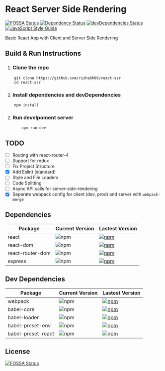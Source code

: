 # React Server Side Rendering

[![FOSSA Status](https://app.fossa.io/api/projects/git%2Bgithub.com%2Frishabh09%2Freact-ssr.svg?type=shield)](https://app.fossa.io/projects/git%2Bgithub.com%2Frishabh09%2Freact-ssr?ref=badge_shield) [![Dependency Status](https://david-dm.org/rishabh09/react-ssr.svg)](https://david-dm.org/rishabh09/react-ssr) [![devDependencies Status](https://david-dm.org/rishabh09/react-ssr/dev-status.svg)](https://david-dm.org/rishabh09/react-ssr?type=dev) [![JavaScript Style Guide](https://img.shields.io/badge/code_style-standard-brightgreen.svg)](https://standardjs.com)




Basic React App with Client and Server Side Rendering

## Build & Run Instructions

1. ### Clone the repo
```
    git clone https://github.com/rishabh09/react-ssr
    cd react-ssr
```

2. ### Install dependencies and devDependencies

```
    npm install
```

2. ### Run develpoment server

    ```
        npm run dev
    ```

## TODO

- [ ] Routing with react-router-4
- [ ] Support for redux
- [ ] Fix Project Structure
- [x] Add Eslint (standard)
- [ ] Style and File Loaders
- [ ] Code Splitting
- [ ] Async API calls for server-side-rendering
- [x] Seperate webpack config for client (dev, prod) and server with `webpack-merge`

## Dependencies
| **Package** | **Current Version**|**Lastest Version** |
|---|---|---|
| react | ![npm](https://img.shields.io/badge/npm-16.0.0-brightgreen.svg?style=flat-square)| [![npm](https://img.shields.io/npm/v/react.svg?style=flat-square)](https://www.npmjs.com/package/react)|
| react-dom | ![npm](https://img.shields.io/badge/npm-16.0.0-brightgreen.svg?style=flat-square)| [![npm](https://img.shields.io/npm/v/react-dom.svg?style=flat-square)](https://www.npmjs.com/package/react-dom)|
| react-router-dom | ![npm](https://img.shields.io/badge/npm-4.2.2-brightgreen.svg?style=flat-square)| [![npm](https://img.shields.io/npm/v/react-router.svg?style=flat-square)](https://www.npmjs.com/package/react-router) |
| express | ![npm](https://img.shields.io/badge/npm-4.16.2-brightgreen.svg?style=flat-square)| [![npm](https://img.shields.io/npm/v/express.svg?style=flat-square)](https://www.npmjs.com/package/express) |


## Dev Dependencies
| **Package** | **Current Version**|**Lastest Version** |
|---|---|---|
| webpack | ![npm](https://img.shields.io/badge/npm-3.6.0-brightgreen.svg?style=flat-square)| [![npm](https://img.shields.io/npm/v/webpack.svg?style=flat-square)](https://www.npmjs.com/package/webpack) |
| babel-core | ![npm](https://img.shields.io/badge/npm-6.26.0-brightgreen.svg?style=flat-square)| [![npm](https://img.shields.io/npm/v/babel-core.svg?style=flat-square)](https://www.npmjs.com/package/babel-core)|
| babel-loader | ![npm](https://img.shields.io/badge/npm-7.1.2-brightgreen.svg?style=flat-square)| [![npm](https://img.shields.io/npm/v/babel-loader.svg?style=flat-square)](https://www.npmjs.com/package/babel-loader)|
| babel-preset-env | ![npm](https://img.shields.io/badge/npm-1.6.0-brightgreen.svg?style=flat-square)| [![npm](https://img.shields.io/npm/v/babel-preset-env.svg?style=flat-square)](https://www.npmjs.com/package/babel-preset-env)|
| babel-preset-react | ![npm](https://img.shields.io/badge/npm-6.24.1-brightgreen.svg?style=flat-square)| [![npm](https://img.shields.io/npm/v/babel-preset-react.svg?style=flat-square)](https://www.npmjs.com/package/babel-preset-react)|

## License
[![FOSSA Status](https://app.fossa.io/api/projects/git%2Bgithub.com%2Frishabh09%2Freact-ssr.svg?type=large)](https://app.fossa.io/projects/git%2Bgithub.com%2Frishabh09%2Freact-ssr?ref=badge_large)
